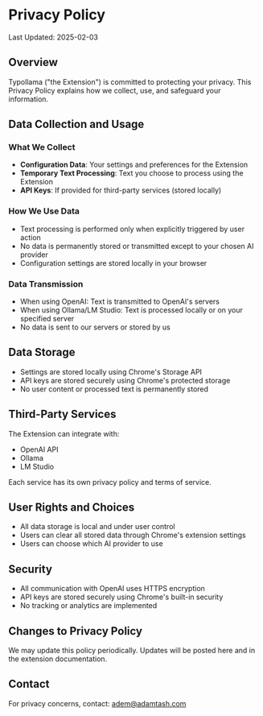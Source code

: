 # Privacy Policy

Last Updated: 2025-02-03

## Overview

Typollama ("the Extension") is committed to protecting your privacy. This Privacy Policy explains how we collect, use, and safeguard your information.

## Data Collection and Usage

### What We Collect
- **Configuration Data**: Your settings and preferences for the Extension
- **Temporary Text Processing**: Text you choose to process using the Extension
- **API Keys**: If provided for third-party services (stored locally)

### How We Use Data
- Text processing is performed only when explicitly triggered by user action
- No data is permanently stored or transmitted except to your chosen AI provider
- Configuration settings are stored locally in your browser

### Data Transmission
- When using OpenAI: Text is transmitted to OpenAI's servers
- When using Ollama/LM Studio: Text is processed locally or on your specified server
- No data is sent to our servers or stored by us

## Data Storage
- Settings are stored locally using Chrome's Storage API
- API keys are stored securely using Chrome's protected storage
- No user content or processed text is permanently stored

## Third-Party Services

The Extension can integrate with:
- OpenAI API
- Ollama
- LM Studio

Each service has its own privacy policy and terms of service.

## User Rights and Choices
- All data storage is local and under user control
- Users can clear all stored data through Chrome's extension settings
- Users can choose which AI provider to use

## Security
- All communication with OpenAI uses HTTPS encryption
- API keys are stored securely using Chrome's built-in security
- No tracking or analytics are implemented

## Changes to Privacy Policy
We may update this policy periodically. Updates will be posted here and in the extension documentation.

## Contact
For privacy concerns, contact: adem@adamtash.com
